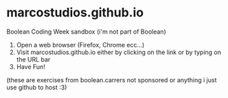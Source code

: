 # marcostudios.github.io
Boolean Coding Week sandbox (i'm not part of Boolean)

1) Open a web browser (Firefox, Chrome ecc...)
2) Visit marcostudios.github.io either by clicking on the link or by typing on the URL bar
3) Have Fun!

(these are exercises from boolean.carrers not sponsored or anything i just use github to host :3)
